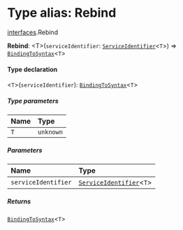# Type alias: Rebind

[interfaces](/en/auto-docs/fixed-layout-editor/modules/interfaces.md).Rebind

**Rebind**: \<T>(`serviceIdentifier`: [`ServiceIdentifier`](/en/auto-docs/fixed-layout-editor/types/interfaces.ServiceIdentifier.md)<`T`>) => [`BindingToSyntax`](/en/auto-docs/fixed-layout-editor/interfaces/interfaces.BindingToSyntax.md)<`T`>

#### Type declaration

<`T`>(`serviceIdentifier`): [`BindingToSyntax`](/en/auto-docs/fixed-layout-editor/interfaces/interfaces.BindingToSyntax.md)<`T`>

##### Type parameters

| Name | Type |
| :------ | :------ |
| `T` | `unknown` |

##### Parameters

| Name | Type |
| :------ | :------ |
| `serviceIdentifier` | [`ServiceIdentifier`](/en/auto-docs/fixed-layout-editor/types/interfaces.ServiceIdentifier.md)<`T`> |

##### Returns

[`BindingToSyntax`](/en/auto-docs/fixed-layout-editor/interfaces/interfaces.BindingToSyntax.md)<`T`>
